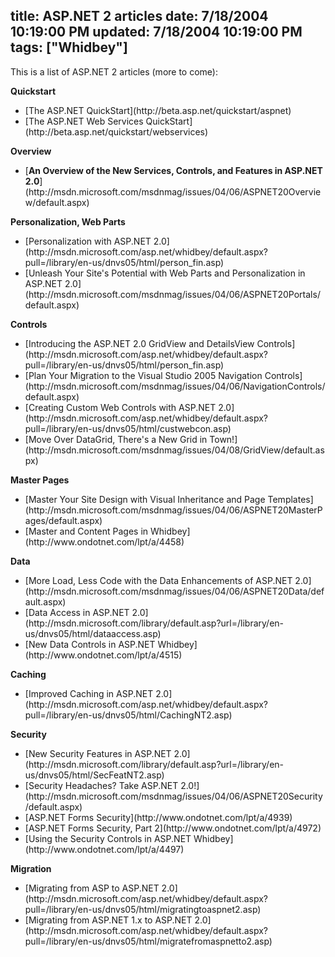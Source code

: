 title: ASP.NET 2 articles
date: 7/18/2004 10:19:00 PM
updated: 7/18/2004 10:19:00 PM
tags: ["Whidbey"]
---
This is a list of ASP.NET 2 articles (more to come):

<strong>Quickstart</strong>


<ul>
<li>[The ASP.NET QuickStart](http://beta.asp.net/quickstart/aspnet)</li>
<li>[The ASP.NET Web Services QuickStart](http://beta.asp.net/quickstart/webservices)</li></ul>


<strong>Overview</strong>

<ul>
<li>[<strong>An Overview of the New Services, Controls, and Features in ASP.NET 2.0</strong>](http://msdn.microsoft.com/msdnmag/issues/04/06/ASPNET20Overview/default.aspx)</li></ul>


<strong>Personalization, Web Parts</strong>

<ul>
<li>[Personalization with ASP.NET 2.0](http://msdn.microsoft.com/asp.net/whidbey/default.aspx?pull=/library/en-us/dnvs05/html/person_fin.asp)</li>
<li>[Unleash Your Site's Potential with Web Parts and Personalization in ASP.NET 2.0](http://msdn.microsoft.com/msdnmag/issues/04/06/ASPNET20Portals/default.aspx)</li></ul>


<strong>Controls</strong>

<ul>
<li>[Introducing the ASP.NET 2.0 GridView and DetailsView Controls](http://msdn.microsoft.com/asp.net/whidbey/default.aspx?pull=/library/en-us/dnvs05/html/person_fin.asp)</li>
<li>[Plan Your Migration to the Visual Studio 2005 Navigation Controls](http://msdn.microsoft.com/msdnmag/issues/04/06/NavigationControls/default.aspx)</li>
<li>[Creating Custom Web Controls with ASP.NET 2.0](http://msdn.microsoft.com/asp.net/whidbey/default.aspx?pull=/library/en-us/dnvs05/html/custwebcon.asp)</li>
<li>[Move Over DataGrid, There's a New Grid in Town!](http://msdn.microsoft.com/msdnmag/issues/04/08/GridView/default.aspx)</li></ul>


<strong>Master Pages</strong>

<ul>
<li>[Master Your Site Design with Visual Inheritance and Page Templates](http://msdn.microsoft.com/msdnmag/issues/04/06/ASPNET20MasterPages/default.aspx)</li>
<li>[Master and Content Pages in Whidbey](http://www.ondotnet.com/lpt/a/4458)</li></ul>


<strong>Data</strong>

<ul>
<li>[More Load, Less Code with the Data Enhancements of ASP.NET 2.0](http://msdn.microsoft.com/msdnmag/issues/04/06/ASPNET20Data/default.aspx)</li>
<li>[Data Access in ASP.NET 2.0](http://msdn.microsoft.com/library/default.asp?url=/library/en-us/dnvs05/html/dataaccess.asp)</li>
<li>[New Data Controls in ASP.NET Whidbey](http://www.ondotnet.com/lpt/a/4515)</li></ul>


<strong>Caching</strong>

<ul>
<li>[Improved Caching in ASP.NET 2.0](http://msdn.microsoft.com/asp.net/whidbey/default.aspx?pull=/library/en-us/dnvs05/html/CachingNT2.asp)</li></ul>


<strong>Security</strong>

<ul>
<li>[New Security Features in ASP.NET 2.0](http://msdn.microsoft.com/library/default.asp?url=/library/en-us/dnvs05/html/SecFeatNT2.asp)</li>
<li>[Security Headaches? Take ASP.NET 2.0!](http://msdn.microsoft.com/msdnmag/issues/04/06/ASPNET20Security/default.aspx)</li>
<li>[ASP.NET Forms Security](http://www.ondotnet.com/lpt/a/4939)</li>
<li>[ASP.NET Forms Security, Part 2](http://www.ondotnet.com/lpt/a/4972)</li>
<li>[Using the Security Controls in ASP.NET Whidbey](http://www.ondotnet.com/lpt/a/4497)</li></ul>


<strong>Migration</strong>

<ul>
<li>[Migrating from ASP to ASP.NET 2.0](http://msdn.microsoft.com/asp.net/whidbey/default.aspx?pull=/library/en-us/dnvs05/html/migratingtoaspnet2.asp)</li>
<li>[Migrating from ASP.NET 1.x to ASP.NET 2.0](http://msdn.microsoft.com/asp.net/whidbey/default.aspx?pull=/library/en-us/dnvs05/html/migratefromaspnetto2.asp)</li></ul>
